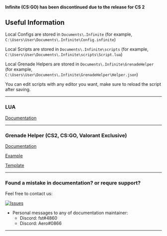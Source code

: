 #### Infinite (CS:GO) has been discontinued due to the release for CS 2

## Useful Information

Local Configs are stored in `Documents\.Infinite` (for example,
`C:\Users\User\Documents\.Infinite\Config.infinite`)

Local Scripts are stored in `Documents\.Infinite\scripts` (for example,
`C:\Users\User\Documents\.Infinite\scripts\Script.lua`)

Local Grenade Helpers are stored in `Documents\.Infinite\GrenadeHelper` (for example,
`C:\Users\User\Documents\.Infinite\GrenadeHelper\Helper.json`)

You can edit scripts with any editor you want, make sure to reload the script after saving.

---
### LUA

[Documentation](/Lua/Documentation.md)

---

### Grenade Helper (CS2, CS:GO, Valorant Exclusive)

[Documentation](/GrenadeHelper/Documentation.md)

[Example](/GrenadeHelper/Example.json)

[Template](/GrenadeHelper/Template.json)

---
### Found a mistake in documentation? or requre support?

Feel free to contact us:

[![Issues](https://img.shields.io/github/issues/Infinitedevofficial/Documentation.svg?style=plastic)](https://github.com/Infinitedevofficial/Documentation/issues)

- Personal messages to any of documentation maintainer:
  - Discord: fst#4860
  - Discord: Aero#0866
  
---
